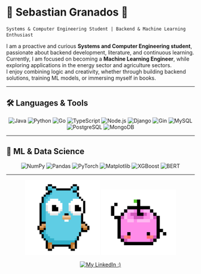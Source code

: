 # 🌿 Sebastian Granados 🌿

    Systems & Computer Engineering Student | Backend & Machine Learning Enthusiast


I am a proactive and curious **Systems and Computer Engineering student**, passionate about backend development, literature, and continuous learning.  
Currently, I am focused on becoming a **Machine Learning Engineer**, while exploring applications in the energy sector and agriculture sectors.  
I enjoy combining logic and creativity, whether through building backend solutions, training ML models, or immersing myself in books.
    
---

## 🛠️ Languages & Tools  
<div align="center">

![Java](https://img.shields.io/badge/Java-ED8B00?style=for-the-badge&logo=openjdk&logoColor=white) 
![Python](https://img.shields.io/badge/Python-3776AB?style=for-the-badge&logo=python&logoColor=white) 
![Go](https://img.shields.io/badge/Go-00ADD8?style=for-the-badge&logo=go&logoColor=white) 
![TypeScript](https://img.shields.io/badge/TypeScript-3178C6?style=for-the-badge&logo=typescript&logoColor=white) 
![Node.js](https://img.shields.io/badge/Node.js-339933?style=for-the-badge&logo=node.js&logoColor=white) 
![Django](https://img.shields.io/badge/Django-092E20?style=for-the-badge&logo=django&logoColor=white) 
![Gin](https://img.shields.io/badge/Gin-00ADD8?style=for-the-badge&logo=go&logoColor=white) 
![MySQL](https://img.shields.io/badge/MySQL-4479A1?style=for-the-badge&logo=mysql&logoColor=white) 
![PostgreSQL](https://img.shields.io/badge/PostgreSQL-4169E1?style=for-the-badge&logo=postgresql&logoColor=white)
![MongoDB](https://img.shields.io/badge/MongoDB-47A248?style=for-the-badge&logo=mongodb&logoColor=white)

</div>

---

## 🤖 ML & Data Science  
<div align="center">

![NumPy](https://img.shields.io/badge/NumPy-013243?style=for-the-badge&logo=numpy&logoColor=white) 
![Pandas](https://img.shields.io/badge/Pandas-150458?style=for-the-badge&logo=pandas&logoColor=white) 
![PyTorch](https://img.shields.io/badge/PyTorch-EE4C2C?style=for-the-badge&logo=pytorch&logoColor=white) 
![Matplotlib](https://img.shields.io/badge/Matplotlib-11557c?style=for-the-badge&logo=plotly&logoColor=white) 
![XGBoost](https://img.shields.io/badge/XGBoost-FF6600?style=for-the-badge&logo=python&logoColor=white) 
![BERT](https://img.shields.io/badge/BERT-NLP-brightgreen?style=for-the-badge&logo=google&logoColor=white)

</div>

---


</div>


<div align="center">
  <img src="gopher-shaking.gif" width="200"/>
  <img src="junimo.gif" width="200"/>
</div>

<div align="center">

[![My LinkedIn :)](https://img.shields.io/badge/LinkedIn-0A66C2?style=for-the-badge&logo=linkedin&logoColor=white)](https://www.linkedin.com/in/juan-sebastian-granados-jaimes-304691272/)

</div>

